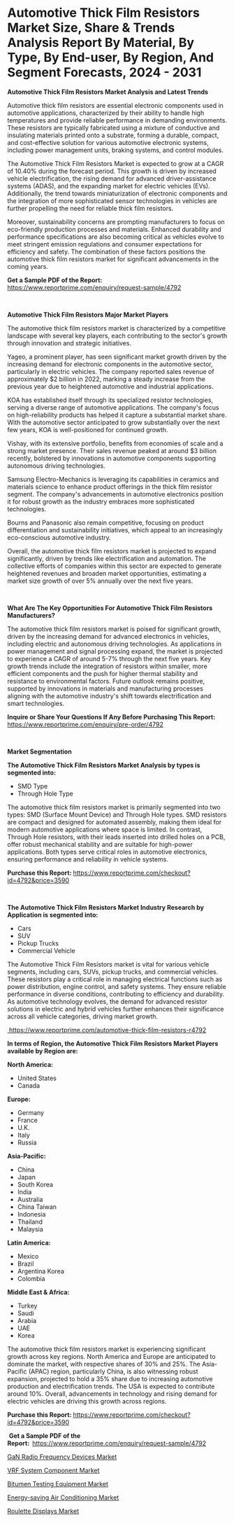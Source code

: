 <p><h1>Automotive Thick Film Resistors Market Size, Share & Trends Analysis Report By Material, By Type, By End-user, By Region, And Segment Forecasts, 2024 - 2031</h1></p><p><strong>Automotive Thick Film Resistors Market Analysis and Latest Trends</strong></p>
<p><p>Automotive thick film resistors are essential electronic components used in automotive applications, characterized by their ability to handle high temperatures and provide reliable performance in demanding environments. These resistors are typically fabricated using a mixture of conductive and insulating materials printed onto a substrate, forming a durable, compact, and cost-effective solution for various automotive electronic systems, including power management units, braking systems, and control modules.</p><p>The Automotive Thick Film Resistors Market is expected to grow at a CAGR of 10.40% during the forecast period. This growth is driven by increased vehicle electrification, the rising demand for advanced driver-assistance systems (ADAS), and the expanding market for electric vehicles (EVs). Additionally, the trend towards miniaturization of electronic components and the integration of more sophisticated sensor technologies in vehicles are further propelling the need for reliable thick film resistors.</p><p>Moreover, sustainability concerns are prompting manufacturers to focus on eco-friendly production processes and materials. Enhanced durability and performance specifications are also becoming critical as vehicles evolve to meet stringent emission regulations and consumer expectations for efficiency and safety. The combination of these factors positions the automotive thick film resistors market for significant advancements in the coming years.</p></p>
<p><strong>Get a Sample PDF of the Report:&nbsp;</strong> <a href="https://www.reportprime.com/enquiry/request-sample/4792">https://www.reportprime.com/enquiry/request-sample/4792</a></p>
<p>&nbsp;</p>
<p><strong>Automotive Thick Film Resistors Major Market Players</strong></p>
<p><p>The automotive thick film resistors market is characterized by a competitive landscape with several key players, each contributing to the sector's growth through innovation and strategic initiatives. </p><p>Yageo, a prominent player, has seen significant market growth driven by the increasing demand for electronic components in the automotive sector, particularly in electric vehicles. The company reported sales revenue of approximately $2 billion in 2022, marking a steady increase from the previous year due to heightened automotive and industrial applications.</p><p>KOA has established itself through its specialized resistor technologies, serving a diverse range of automotive applications. The company's focus on high-reliability products has helped it capture a substantial market share. With the automotive sector anticipated to grow substantially over the next few years, KOA is well-positioned for continued growth.</p><p>Vishay, with its extensive portfolio, benefits from economies of scale and a strong market presence. Their sales revenue peaked at around $3 billion recently, bolstered by innovations in automotive components supporting autonomous driving technologies.</p><p>Samsung Electro-Mechanics is leveraging its capabilities in ceramics and materials science to enhance product offerings in the thick film resistor segment. The company's advancements in automotive electronics position it for robust growth as the industry embraces more sophisticated technologies.</p><p>Bourns and Panasonic also remain competitive, focusing on product differentiation and sustainability initiatives, which appeal to an increasingly eco-conscious automotive industry.</p><p>Overall, the automotive thick film resistors market is projected to expand significantly, driven by trends like electrification and automation. The collective efforts of companies within this sector are expected to generate heightened revenues and broaden market opportunities, estimating a market size growth of over 5% annually over the next five years.</p></p>
<p>&nbsp;</p>
<p><strong>What Are The Key Opportunities For Automotive Thick Film Resistors Manufacturers?</strong></p>
<p><p>The automotive thick film resistors market is poised for significant growth, driven by the increasing demand for advanced electronics in vehicles, including electric and autonomous driving technologies. As applications in power management and signal processing expand, the market is projected to experience a CAGR of around 5-7% through the next five years. Key growth trends include the integration of resistors within smaller, more efficient components and the push for higher thermal stability and resistance to environmental factors. Future outlook remains positive, supported by innovations in materials and manufacturing processes aligning with the automotive industry's shift towards electrification and smart technologies.</p></p>
<p><strong>Inquire or Share Your Questions If Any Before Purchasing This Report:</strong> <a href="https://www.reportprime.com/enquiry/pre-order/4792">https://www.reportprime.com/enquiry/pre-order/4792</a></p>
<p>&nbsp;</p>
<p><strong>Market Segmentation</strong></p>
<p><strong>The Automotive Thick Film Resistors Market Analysis by types is segmented into:</strong></p>
<p><ul><li>SMD Type</li><li>Through Hole Type</li></ul></p>
<p><p>The automotive thick film resistors market is primarily segmented into two types: SMD (Surface Mount Device) and Through Hole types. SMD resistors are compact and designed for automated assembly, making them ideal for modern automotive applications where space is limited. In contrast, Through Hole resistors, with their leads inserted into drilled holes on a PCB, offer robust mechanical stability and are suitable for high-power applications. Both types serve critical roles in automotive electronics, ensuring performance and reliability in vehicle systems.</p></p>
<p><strong>Purchase this Report:&nbsp;</strong><a href="https://www.reportprime.com/checkout?id=4792&price=3590">https://www.reportprime.com/checkout?id=4792&price=3590</a></p>
<p>&nbsp;</p>
<p><strong>The Automotive Thick Film Resistors Market Industry Research by Application is segmented into:</strong></p>
<p><ul><li>Cars</li><li>SUV</li><li>Pickup Trucks</li><li>Commercial Vehicle</li></ul></p>
<p><p>The Automotive Thick Film Resistors market is vital for various vehicle segments, including cars, SUVs, pickup trucks, and commercial vehicles. These resistors play a critical role in managing electrical functions such as power distribution, engine control, and safety systems. They ensure reliable performance in diverse conditions, contributing to efficiency and durability. As automotive technology evolves, the demand for advanced resistor solutions in electric and hybrid vehicles further enhances their significance across all vehicle categories, driving market growth.</p></p>
<p><a href="https://www.reportprime.com/automotive-thick-film-resistors-r4792">&nbsp;https://www.reportprime.com/automotive-thick-film-resistors-r4792</a></p>
<p><strong>In terms of Region, the Automotive Thick Film Resistors Market Players available by Region are:</strong></p>
<p>
    <p> <strong> North America: </strong>
        <ul>
            <li>United States</li>
            <li>Canada</li>
        </ul>
        </p> 
    <p> <strong> Europe: </strong>
        <ul>
            <li>Germany</li>
            <li>France</li>
            <li>U.K.</li>
            <li>Italy</li>
            <li>Russia</li>
        </ul>
        </p> 
    <p> <strong> Asia-Pacific: </strong>
        <ul>
            <li>China</li>
            <li>Japan</li>
            <li>South Korea</li>
            <li>India</li>
            <li>Australia</li>
            <li>China Taiwan</li>
            <li>Indonesia</li>
            <li>Thailand</li>
            <li>Malaysia</li>
        </ul>
        </p> 
    <p> <strong> Latin America: </strong>
        <ul>
            <li>Mexico</li>
            <li>Brazil</li>
            <li>Argentina Korea</li>
            <li>Colombia</li>
        </ul>
        </p> 
    <p> <strong> Middle East & Africa: </strong>
        <ul>
            <li>Turkey</li>
            <li>Saudi</li>
            <li>Arabia</li>
            <li>UAE</li>
            <li>Korea</li>
        </ul>
    </p>
    </p>
<p><p>The automotive thick film resistors market is experiencing significant growth across key regions. North America and Europe are anticipated to dominate the market, with respective shares of 30% and 25%. The Asia-Pacific (APAC) region, particularly China, is also witnessing robust expansion, projected to hold a 35% share due to increasing automotive production and electrification trends. The USA is expected to contribute around 10%. Overall, advancements in technology and rising demand for electric vehicles are driving this growth across regions.</p></p>
<p><strong>Purchase this Report: </strong><a href="https://www.reportprime.com/checkout?id=4792&price=3590">https://www.reportprime.com/checkout?id=4792&price=3590</a></p>
<p>&nbsp;<strong>Get a Sample PDF of the Report:&nbsp;&nbsp;</strong><a href="https://www.reportprime.com/enquiry/request-sample/4792">https://www.reportprime.com/enquiry/request-sample/4792</a></p>
<p><strong></strong></p>
<p><p><a href="https://github.com/elizabethdagraca/Market-Research-Report-List-4/blob/main/gan-radio-frequency-devices-market.md">GaN Radio Frequency Devices Market</a></p><p><a href="https://issuu.com/reportprime-2/docs/vrf-system-component-market-size-20_bb162808f4f320">VRF System Component Market</a></p><p><a href="https://www.linkedin.com/pulse/bitumen-testing-equipment-industry-analysis-report-its-market-sspnc?trackingId=sfvc8linQMyd65KS371SNw%3D%3D">Bitumen Testing Equipment Market</a></p><p><a href="https://issuu.com/reportprime-2/docs/energy-saving-air-conditioning-mark_d6d354dd9b03ba">Energy-saving Air Conditioning Market</a></p><p><a href="https://github.com/MarlinNader2023/Market-Research-Report-List-1/blob/main/roulette-displays-market.md">Roulette Displays Market</a></p></p>
